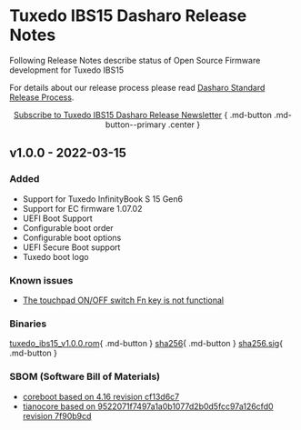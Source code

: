 # Tuxedo IBS15 Dasharo Release Notes

Following Release Notes describe status of Open Source Firmware development for
Tuxedo IBS15

For details about our release process please read
[Dasharo Standard Release Process](../../dev-proc/standard-release-process.md).

<center>

[Subscribe to Tuxedo IBS15 Dasharo Release Newsletter](https://newsletter.3mdeb.com/subscription/7IPf_aUHR)
{ .md-button .md-button--primary .center }

</center>

## v1.0.0 - 2022-03-15

### Added

- Support for Tuxedo InfinityBook S 15 Gen6
- Support for EC firmware 1.07.02
- UEFI Boot Support
- Configurable boot order
- Configurable boot options
- UEFI Secure Boot support
- Tuxedo boot logo

### Known issues

- [The touchpad ON/OFF switch Fn key is not functional](https://github.com/Dasharo/dasharo-issues/issues/38)

### Binaries

[tuxedo_ibs15_v1.0.0.rom](https://3mdeb.com/open-source-firmware/Dasharo/tuxedo_ibs15/tuxedo_ibs15_v1.0.0.rom
){ .md-button }
[sha256](https://3mdeb.com/open-source-firmware/Dasharo/tuxedo_ibs15/tuxedo_ibs15_v1.0.0.rom.sha256
){ .md-button }
[sha256.sig](https://3mdeb.com/open-source-firmware/Dasharo/tuxedo_ibs15/tuxedo_ibs15_v1.0.0.rom.sha256.sig
){ .md-button }

### SBOM (Software Bill of Materials)

- [coreboot based on 4.16 revision cf13d6c7](https://github.com/Dasharo/coreboot/commit/cf13d6c7)
- [tianocore based on 9522071f7497a1a0b1077d2b0d5fcc97a126cfd0 revision 7f90b9cd](https://github.com/Dasharo/edk2/commit/7f90b9cd)
